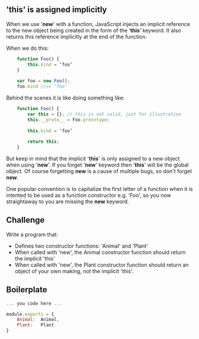'this' is assigned implicitly
-------------------

When we use '__new__' with a function, JavaScript injects an implicit reference to the new object being created in the form of the ‘__this__’ keyword. It also returns this reference implicitly at the end of the function. 

When we do this:

```js
	function Foo() {
		this.kind = ‘foo’
	}
	
	var foo = new Foo();	
	foo.kind //=> ‘foo’
```

Behind the scenes it is like doing something like:

```js
	function Foo() {
		var this = {}; // this is not valid, just for illustration
		this.__proto__ = Foo.prototype;
		
		this.kind = ‘foo’
		
		return this;
	}
```

But keep in mind that the implicit '__this__' is only assigned to a new object when using '__new__'. If you forget '__new__' keyword then '__this__' will be the global object. Of course forgetting __new__ is a cause of multiple bugs, so don't forget __new__. 

One popular convention is to capitalize the first letter of a function when it is intented to be used as a function constructor e.g. 'Foo', so you now straightaway to you are missing the __new__ keyword.

Challenge
---------

Write a program that:
- Defines two constructor functions: 'Animal' and 'Plant'
- When called with 'new', the Animal constructor function should return the implicit 'this'
- When called with 'new', the Plant constructor function should return an object of your own making, not the implicit 'this'.

Boilerplate
-----------
```js
... you code here ...

module.exports = {
	Animal:  Animal,
	Plant:   Plant
}
```

